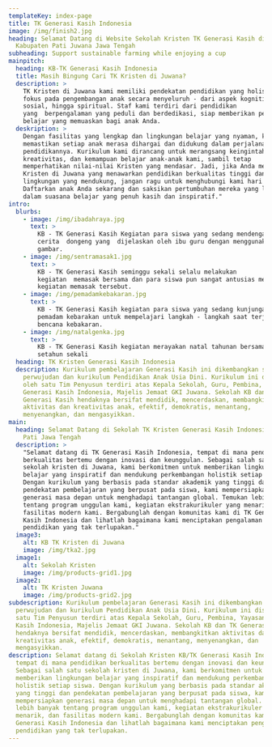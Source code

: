 ```yaml
---
templateKey: index-page
title: TK Generasi Kasih Indonesia
image: /img/finish2.jpg
heading: Selamat Datang di Website Sekolah Kristen TK Generasi Kasih di
  Kabupaten Pati Juwana Jawa Tengah
subheading: Support sustainable farming while enjoying a cup
mainpitch:
  heading: KB-TK Generasi Kasih Indonesia
  title: Masih Bingung Cari TK Kristen di Juwana?
  description: >
    TK Kristen di Juwana kami memiliki pendekatan pendidikan yang holistik,
    fokus pada pengembangan anak secara menyeluruh - dari aspek kognitif,
    sosial, hingga spiritual. Staf kami terdiri dari pendidikan
    yang  berpengalaman yang peduli dan berdedikasi, siap memberikan pengalaman
    belajar yang memuaskan bagi anak Anda.
  deskription: >
    Dengan fasilitas yang lengkap dan lingkungan belajar yang nyaman, kami
    memastikan setiap anak merasa dihargai dan didukung dalam perjalanan
    pendidikannya. Kurikulum kami dirancang untuk merangsang keingintahuan,
    kreativitas, dan kemampuan belajar anak-anak kami, sambil tetap
    memperhatikan nilai-nilai Kristen yang mendasar. Jadi, jika Anda mencari TK
    Kristen di Juwana yang menawarkan pendidikan berkualitas tinggi dan
    lingkungan yang mendukung, jangan ragu untuk menghubungi kami hari ini.
    Daftarkan anak Anda sekarang dan saksikan pertumbuhan mereka yang luar biasa
    dalam suasana belajar yang penuh kasih dan inspiratif."
intro:
  blurbs:
    - image: /img/ibadahraya.jpg
      text: >
        KB - TK Generasi Kasih Kegiatan para siswa yang sedang mendengarkan
        cerita  dongeng yang  dijelaskan oleh ibu guru dengan menggunakan media
        gambar.
    - image: /img/sentramasak1.jpg
      text: >
        KB - TK Generasi Kasih seminggu sekali selalu melakukan
        kegiatan  memasak bersama dan para siswa pun sangat antusias mengikuti
        kegiatan memasak tersebut.
    - image: /img/pemadamkebakaran.jpg
      text: >
        KB - TK Generasi Kasih kegiatan para siswa yang sedang kunjungan markas
        pemadam kebarakan untuk mempelajari langkah - langkah saat terjadi
        bencana kebakaran.
    - image: /img/natalgenka.jpg
      text: >
        KB - TK Generasi Kasih kegiatan merayakan natal tahunan bersama setiap
        setahun sekali
  heading: TK Kristen Generasi Kasih Indonesia
  description: Kurikulum pembelajaran Generasi Kasih ini dikembangkan sebagai
    perwujudan dan kurikulum Pendidikan Anak Usia Dini. Kurikulum ini disusun
    oleh satu Tim Penyusun terdiri atas Kepala Sekolah, Guru, Pembina, Yayasan
    Generasi Kasih Indonesia, Majelis Jemaat GKI Juwana. Sekolah KB dan TK
    Generasi Kasih hendaknya bersifat mendidik, mencerdaskan, membangkitkan
    aktivitas dan kreativitas anak, efektif, demokratis, menantang,
    menyenangkan, dan mengasyikkan.
main:
  heading: Selamat Datang di Sekolah TK Kristen Generasi Kasih Indonesia di Juwana
    Pati Jawa Tengah
  description: >
    "Selamat datang di TK Generasi Kasih Indonesia, tempat di mana pendidikan
    berkualitas bertemu dengan inovasi dan keunggulan. Sebagai salah satu
    sekolah kristen di Juwana, kami berkomitmen untuk memberikan lingkungan
    belajar yang inspiratif dan mendukung perkembangan holistik setiap siswa.
    Dengan kurikulum yang berbasis pada standar akademik yang tinggi dan
    pendekatan pembelajaran yang berpusat pada siswa, kami mempersiapkan
    generasi masa depan untuk menghadapi tantangan global. Temukan lebih banyak
    tentang program unggulan kami, kegiatan ekstrakurikuler yang menarik, dan
    fasilitas modern kami. Bergabunglah dengan komunitas kami di TK Generasi
    Kasih Indonesia dan lihatlah bagaimana kami menciptakan pengalaman
    pendidikan yang tak terlupakan."
  image3:
    alt: KB TK Kristen di Juwana
    image: /img/tka2.jpg
  image1:
    alt: Sekolah Kristen
    image: /img/products-grid1.jpg
  image2:
    alt: TK Kristen Juwana
    image: /img/products-grid2.jpg
subdescription: Kurikulum pembelajaran Generasi Kasih ini dikembangkan sebagai
  perwujudan dan kurikulum Pendidikan Anak Usia Dini. Kurikulum ini disusun oleh
  satu Tim Penyusun terdiri atas Kepala Sekolah, Guru, Pembina, Yayasan Generasi
  Kasih Indonesia, Majelis Jemaat GKI Juwana. Sekolah KB dan TK Generasi Kasih
  hendaknya bersifat mendidik, mencerdaskan, membangkitkan aktivitas dan
  kreativitas anak, efektif, demokratis, menantang, menyenangkan, dan
  mengasyikkan.
description: Selamat datang di Sekolah Kristen KB/TK Generasi Kasih Indonesia,
  tempat di mana pendidikan berkualitas bertemu dengan inovasi dan keunggulan.
  Sebagai salah satu sekolah kristen di Juwana, kami berkomitmen untuk
  memberikan lingkungan belajar yang inspiratif dan mendukung perkembangan
  holistik setiap siswa. Dengan kurikulum yang berbasis pada standar akademik
  yang tinggi dan pendekatan pembelajaran yang berpusat pada siswa, kami
  mempersiapkan generasi masa depan untuk menghadapi tantangan global. Temukan
  lebih banyak tentang program unggulan kami, kegiatan ekstrakurikuler yang
  menarik, dan fasilitas modern kami. Bergabunglah dengan komunitas kami di TK
  Generasi Kasih Indonesia dan lihatlah bagaimana kami menciptakan pengalaman
  pendidikan yang tak terlupakan.
---
```

